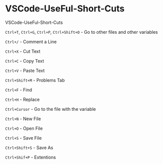 # VSCode-UseFul-Short-Cuts
VSCode-UseFul-Short-Cuts

`Ctrl+T`, `Ctrl+G`, `Ctrl+P`, `Ctrl+Shift+O`  - Go to other files and other variables

`Ctrl+/` - Comment a Line

`Ctrl+X` - Cut Text

`Ctrl+C` - Copy Text

`Ctrl+V` - Paste Text

`Ctrl+Shift+M`  - Problems Tab

`Ctrl+F` - Find

`Ctrl+H` - Replace

`Ctrl+Cursor` - Go to the file with the variable

`Ctrl+N` - New File

`Ctrl+O` - Open File

`Ctrl+S` - Save File

`Ctrl+Shift+S` - Save As

`Ctrl+Shif+P` - Extentions
